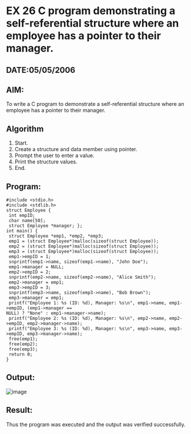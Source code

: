 # EX 26 C program demonstrating a self-referential structure where an employee has a pointer to their manager.
## DATE:05/05/2006
## AIM:
To write a C program to demonstrate a self-referential structure where an employee has a pointer to their manager.

## Algorithm
1. Start.
2. Create a structure and data member using pointer.
3. Prompt the user to enter a value.
4. Print the structure values.
5. End.
   

## Program:
```
#include <stdio.h>
#include <stdlib.h>
struct Employee {
 int empID;
 char name[50];
 struct Employee *manager; };
int main() {
 struct Employee *emp1, *emp2, *emp3;
 emp1 = (struct Employee*)malloc(sizeof(struct Employee));
 emp2 = (struct Employee*)malloc(sizeof(struct Employee));
 emp3 = (struct Employee*)malloc(sizeof(struct Employee));
 emp1->empID = 1;
 snprintf(emp1->name, sizeof(emp1->name), "John Doe");
 emp1->manager = NULL;
 emp2->empID = 2;
 snprintf(emp2->name, sizeof(emp2->name), "Alice Smith");
 emp2->manager = emp1;
 emp3->empID = 3;
 snprintf(emp3->name, sizeof(emp3->name), "Bob Brown");
 emp3->manager = emp1;
 printf("Employee 1: %s (ID: %d), Manager: %s\n", emp1->name, emp1->empID, (emp1->manager ==
NULL) ? "None" : emp1->manager->name);
 printf("Employee 2: %s (ID: %d), Manager: %s\n", emp2->name, emp2->empID, emp2->manager->name);
 printf("Employee 3: %s (ID: %d), Manager: %s\n", emp3->name, emp3->empID, emp3->manager->name);
 free(emp1);
 free(emp2);
 free(emp3);
 return 0;
}
```

## Output:

![image](https://github.com/user-attachments/assets/071c774b-4be7-4ca0-9904-d28ca7dacf6f)


## Result:
Thus the program was executed and the output was verified successfully.
